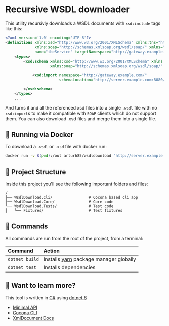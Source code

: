 # Recursive WSDL downloader

This utility recursivly downloads a WSDL documents with `xsd:include` tags like this:

```xml
<?xml version='1.0' encoding='UTF-8'?>
<definitions xmlns:xsd="http://www.w3.org/2001/XMLSchema" xmlns:tns="http://gateway.example.com/"
             xmlns:soap="http://schemas.xmlsoap.org/wsdl/soap/" xmlns="http://schemas.xmlsoap.org/wsdl/"
             name="ibeService" targetNamespace="http://gateway.example.com/">
	<types>
		<xsd:schema xmlns:xsd="http://www.w3.org/2001/XMLSchema" xmlns:tns="http://gateway.example.com/"
					xmlns:soap="http://schemas.xmlsoap.org/wsdl/soap/" xmlns="http://schemas.xmlsoap.org/wsdl/">

			<xsd:import namespace="http://gateway.example.com/"
						schemaLocation="http://server.example.com:8080/Service?xsd=example-service.xsd"/>

		</xsd:schema>
	</types>
    ...
```

And turns it and all the referenced xsd files into a single `.wsdl` file with no `xsd:import`s to make it compatible with `SOAP` clients which do not support them. You can also download .xsd files and merge them into a single file.

## 🐳 Running via Docker

To download a `.wsdl` or `.xsd` file with docker run:

```bash
docker run -v $(pwd):/out arturh85/wsdldownload "http://server.example.com:8080/Service?wsdl" /out/Service.wsdl
```

## 🚀 Project Structure

Inside this project you'll see the following important folders and files:

```
/
├── WsdlDownload.Cli/                # Cocona based cli app
├── WsdlDownload.Core/               # Core code
└── WsdlDownload.Tests/              # Test code
│   └── Fixtures/                    # Test fixtures
```

## 🧞 Commands

All commands are run from the root of the project, from a terminal:

| Command               | Action                                                         |
| :-------------------- | :------------------------------------------------------------- |
| `dotnet build`        | Installs [yarn](https://yarnpkg.com/) package manager globally |
| `dotnet test`         | Installs dependencies                                          |

## 👀 Want to learn more?

This tool is written in [C#](https://docs.microsoft.com/en-US/dotnet/csharp/tour-of-csharp/) using [dotnet 6](https://docs.microsoft.com/en-US/dotnet/fundamentals/)
- [Minimal API](https://docs.microsoft.com/en-us/aspnet/core/fundamentals/minimal-apis)
- [Cocona CLI](https://github.com/mayuki/Cocona)
- [XmlDocument Docs](https://docs.microsoft.com/de-de/dotnet/api/system.xml.xmldocument)